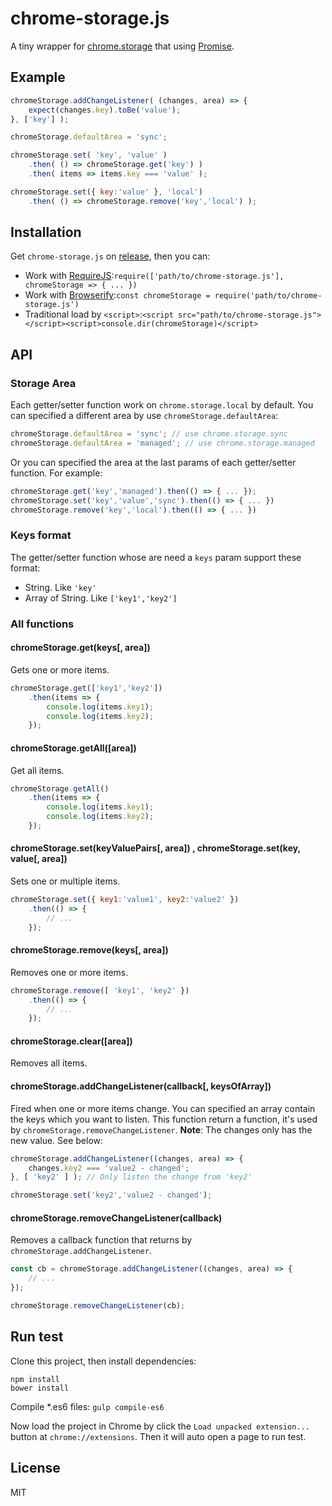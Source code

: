 # chrome-storage.js

A tiny wrapper for [chrome.storage](https://developer.chrome.com/extensions/storage) that using [Promise](https://developer.mozilla.org/en-US/docs/Web/JavaScript/Reference/Global_Objects/Promise).

## Example

```js
chromeStorage.addChangeListener( (changes, area) => {
    expect(changes.key).toBe('value');
}, ['key'] );

chromeStorage.defaultArea = 'sync';

chromeStorage.set( 'key', 'value' )
    .then( () => chromeStorage.get('key') )
    .then( items => items.key === 'value' );

chromeStorage.set({ key:'value' }, 'local')
    .then( () => chromeStorage.remove('key','local') );
```

## Installation

Get `chrome-storage.js` on [release](https://github.com/lmk123/chrome-storage-wapper/releases), then you can:

 + Work with [RequireJS](http://requirejs.org/):`require(['path/to/chrome-storage.js'], chromeStorage => { ... })`
 + Work with [Browserify](http://browserify.org/):`const chromeStorage = require('path/to/chrome-storage.js')`
 + Traditional load by `<script>`:`<script src="path/to/chrome-storage.js"></script><script>console.dir(chromeStorage)</script>`

## API

### Storage Area

Each getter/setter function work on `chrome.storage.local` by default. You can specified a different area by use `chromeStorage.defaultArea`:

```js
chromeStorage.defaultArea = 'sync'; // use chrome.storage.sync
chromeStorage.defaultArea = 'managed'; // use chrome.storage.managed
```

Or you can specified the area at the last params of each getter/setter function. For example:

```js
chromeStorage.get('key','managed').then(() => { ... });
chromeStorage.set('key','value','sync').then(() => { ... })
chromeStorage.remove('key','local').then(() => { ... })
```

### Keys format

The getter/setter function whose are need a `keys` param support these format:

 + String. Like `'key'`
 + Array of String. Like `['key1','key2']`

### All functions

#### chromeStorage.get(keys[, area])

Gets one or more items.

```js
chromeStorage.get(['key1','key2'])
    .then(items => {
        console.log(items.key1);
        console.log(items.key2);
    });
```

#### chromeStorage.getAll([area])

Get all items.

```js
chromeStorage.getAll()
    .then(items => {
        console.log(items.key1);
        console.log(items.key2);
    });
```

#### chromeStorage.set(keyValuePairs[, area]) , chromeStorage.set(key, value[, area])

Sets one or multiple items.

```js
chromeStorage.set({ key1:'value1', key2:'value2' })
    .then(() => {
        // ...
    });
```

#### chromeStorage.remove(keys[, area])

Removes one or more items.

```js
chromeStorage.remove([ 'key1', 'key2' })
    .then(() => {
        // ...
    });
```

#### chromeStorage.clear([area])

Removes all items.

#### chromeStorage.addChangeListener(callback[, keysOfArray])

Fired when one or more items change. You can specified an array contain the keys which you want to listen. This function return a function, it's used by `chromeStorage.removeChangeListener`. **Note**: The changes only has the new value. See below:

```js
chromeStorage.addChangeListener((changes, area) => {
    changes.key2 === 'value2 - changed';
}, [ 'key2' ] ); // Only listen the change from 'key2'

chromeStorage.set('key2','value2 - changed');
```

#### chromeStorage.removeChangeListener(callback)

Removes a callback function that returns by `chromeStorage.addChangeListener`.

```js
const cb = chromeStorage.addChangeListener((changes, area) => {
    // ...
});

chromeStorage.removeChangeListener(cb);
```

## Run test

Clone this project, then install dependencies:

```
npm install
bower install
```

Compile *.es6 files: `gulp compile-es6`

Now load the project in Chrome by click the `Load unpacked extension...` button at `chrome://extensions`. Then it will auto open a page to run test.

## License
MIT
